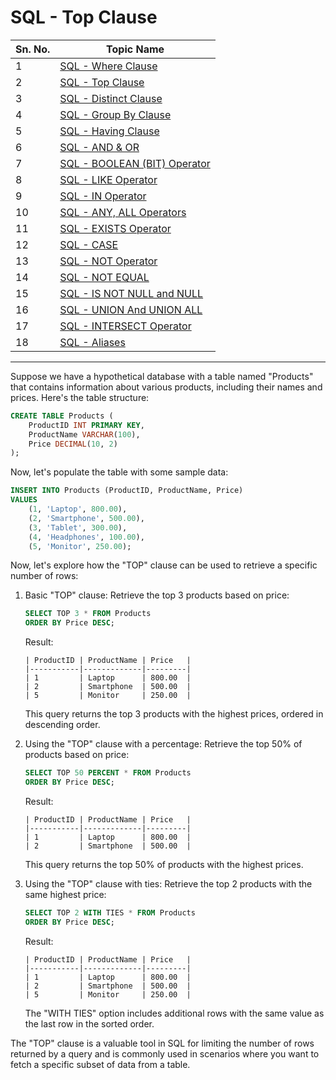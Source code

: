 # SQL - Top Clause
| Sn. No. | Topic Name                                                                                                       |
|---------|------------------------------------------------------------------------------------------------------------------|
| 1       | [SQL - Where Clause](WhereClause.md)                                                                           |
| 2       | [SQL - Top Clause](TopClause.md)                                                                               |
| 3       | [SQL - Distinct Clause](DistinctClause.md)                                                                     |
| 4       | [SQL - Group By Clause](GroupByClause.md)                                                                     |
| 5       | [SQL - Having Clause](HavingClause.md)                                                                         |
| 6       | [SQL - AND & OR](AND_OR.md)                                                                                   |
| 7       | [SQL - BOOLEAN (BIT) Operator](BOOLEAN_BIT_Operator.md)                                                         |
| 8       | [SQL - LIKE Operator](LIKEOperator.md)                                                                         |
| 9      | [SQL - IN Operator](INOperator.md)                                                                             |
| 10      | [SQL - ANY, ALL Operators](ANYALLOperators.md)                                                                 |
| 11      | [SQL - EXISTS Operator](EXISTSOperator.md)                                                                     |
| 12      | [SQL - CASE](CASE.md)                                                                                         |
| 13      | [SQL - NOT Operator](NOTOperator.md)                                                                           |
| 14      | [SQL - NOT EQUAL](NOTEQUAL.md)                                                                                |
| 15      | [SQL - IS NOT NULL and NULL](null_not_null.md)                                                                |
| 16      | [SQL - UNION And UNION ALL](UNION_UNIONALL.md)                                                                |
| 17      | [SQL - INTERSECT Operator](INTERSECT_EXCEPT_Operator.md)                                                         |
| 18      | [SQL - Aliases](Aliases.md)                                                                                  |

--------

Suppose we have a hypothetical database with a table named "Products" that contains information about various products, including their names and prices. Here's the table structure:

```sql
CREATE TABLE Products (
    ProductID INT PRIMARY KEY,
    ProductName VARCHAR(100),
    Price DECIMAL(10, 2)
);
```

Now, let's populate the table with some sample data:

```sql
INSERT INTO Products (ProductID, ProductName, Price)
VALUES
    (1, 'Laptop', 800.00),
    (2, 'Smartphone', 500.00),
    (3, 'Tablet', 300.00),
    (4, 'Headphones', 100.00),
    (5, 'Monitor', 250.00);
```

Now, let's explore how the "TOP" clause can be used to retrieve a specific number of rows:

1. Basic "TOP" clause:
   Retrieve the top 3 products based on price:

   ```sql
   SELECT TOP 3 * FROM Products
   ORDER BY Price DESC;
   ```

   Result:
   ```
   | ProductID | ProductName | Price   |
   |-----------|-------------|---------|
   | 1         | Laptop      | 800.00  |
   | 2         | Smartphone  | 500.00  |
   | 5         | Monitor     | 250.00  |
   ```

   This query returns the top 3 products with the highest prices, ordered in descending order.

2. Using the "TOP" clause with a percentage:
   Retrieve the top 50% of products based on price:

   ```sql
   SELECT TOP 50 PERCENT * FROM Products
   ORDER BY Price DESC;
   ```

   Result:
   ```
   | ProductID | ProductName | Price   |
   |-----------|-------------|---------|
   | 1         | Laptop      | 800.00  |
   | 2         | Smartphone  | 500.00  |
   ```

   This query returns the top 50% of products with the highest prices.

3. Using the "TOP" clause with ties:
   Retrieve the top 2 products with the same highest price:

   ```sql
   SELECT TOP 2 WITH TIES * FROM Products
   ORDER BY Price DESC;
   ```

   Result:
   ```
   | ProductID | ProductName | Price   |
   |-----------|-------------|---------|
   | 1         | Laptop      | 800.00  |
   | 2         | Smartphone  | 500.00  |
   | 5         | Monitor     | 250.00  |
   ```

   The "WITH TIES" option includes additional rows with the same value as the last row in the sorted order.

The "TOP" clause is a valuable tool in SQL for limiting the number of rows returned by a query and is commonly used in scenarios where you want to fetch a specific subset of data from a table.

